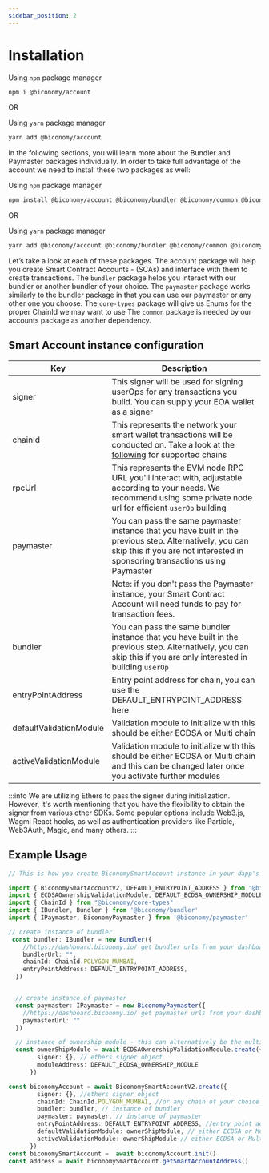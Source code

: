 ```yaml
---
sidebar_position: 2
---
```

# Installation
Using `npm` package manager

```bash
npm i @biconomy/account 
```
OR

Using `yarn` package manager

```bash
yarn add @biconomy/account
```

In the following sections, you will learn more about the Bundler and Paymaster packages individually. In order to take full advantage of the account we need to install these two packages as well:

Using `npm` package manager

```bash
npm install @biconomy/account @biconomy/bundler @biconomy/common @biconomy/core-types @biconomy/paymaster
```

OR

Using `yarn` package manager

```bash
yarn add @biconomy/account @biconomy/bundler @biconomy/common @biconomy/core-types @biconomy/paymaster
```

Let’s take a look at each of these packages.
The account package will help you create Smart Contract Accounts - (SCAs) and interface with them to create transactions.
The ```bundler``` package helps you interact with our bundler or another bundler of your choice.
The ```paymaster``` package works similarly to the bundler package in that you can use our paymaster or any other one you choose.
The ```core-types``` package will give us Enums for the proper ChainId we may want to use
The ```common``` package is needed by our accounts package as another dependency.

## Smart Account instance configuration

| Key           | Description |
| ------------- | ------------- |
| signer        | This signer will be used for signing userOps for any transactions you build. You can supply your EOA wallet as a signer|
| chainId       | This represents the network your smart wallet transactions will be conducted on. Take a look at the [following](../../supportedchains/supportedchains.md) for supported chains |
| rpcUrl        | This represents the EVM node RPC URL you'll interact with, adjustable according to your needs. We recommend using some private node url for efficient ```userOp``` building|
| paymaster     | You can pass the same paymaster instance that you have built in the previous step. Alternatively, you can skip this if you are not interested in sponsoring transactions using Paymaster |
|               | Note: if you don't pass the Paymaster instance, your Smart Contract Account will need funds to pay for transaction fees.|
| bundler       | You can pass the same bundler instance that you have built in the previous step. Alternatively, you can skip this if you are only interested in building ```userOp```|
| entryPointAddress    | Entry point address for chain, you can use the DEFAULT_ENTRYPOINT_ADDRESS here |
| defaultValidationModule    | Validation module to initialize with this should be either ECDSA or Multi chain |
| activeValidationModule   | Validation module to initialize with this should be either ECDSA or Multi chain and this can be changed later once you activate further modules |

:::info
We are utilizing Ethers to pass the signer during initialization. However, it's worth mentioning that you have the flexibility to obtain the signer from various other SDKs. Some popular options include Web3.js, Wagmi React hooks, as well as authentication providers like Particle, Web3Auth, Magic, and many others.
:::

## Example Usage

```typescript
// This is how you create BiconomySmartAccount instance in your dapp's

import { BiconomySmartAccountV2, DEFAULT_ENTRYPOINT_ADDRESS } from "@biconomy/account"
import { ECDSAOwnershipValidationModule, DEFAULT_ECDSA_OWNERSHIP_MODULE } from "@biconomy/modules";
import { ChainId } from "@biconomy/core-types"
import { IBundler, Bundler } from '@biconomy/bundler'
import { IPaymaster, BiconomyPaymaster } from '@biconomy/paymaster'

// create instance of bundler
 const bundler: IBundler = new Bundler({
    //https://dashboard.biconomy.io/ get bundler urls from your dashboard
    bundlerUrl: "",    
    chainId: ChainId.POLYGON_MUMBAI,
    entryPointAddress: DEFAULT_ENTRYPOINT_ADDRESS,
  })


  // create instance of paymaster
  const paymaster: IPaymaster = new BiconomyPaymaster({
    //https://dashboard.biconomy.io/ get paymaster urls from your dashboard
    paymasterUrl: ""
  })

  // instance of ownership module - this can alternatively be the multi chain module
  const ownerShipModule = await ECDSAOwnershipValidationModule.create({
        signer: {}, // ethers signer object
        moduleAddress: DEFAULT_ECDSA_OWNERSHIP_MODULE
      })

const biconomyAccount = await BiconomySmartAccountV2.create({
        signer: {}, //ethers signer object
        chainId: ChainId.POLYGON_MUMBAI, //or any chain of your choice
        bundler: bundler, // instance of bundler
        paymaster: paymaster, // instance of paymaster
        entryPointAddress: DEFAULT_ENTRYPOINT_ADDRESS, //entry point address for chain
        defaultValidationModule: ownerShipModule, // either ECDSA or Multi chain to start
        activeValidationModule: ownerShipModule // either ECDSA or Multi chain to start
      })
const biconomySmartAccount =  await biconomyAccount.init()
const address = await biconomySmartAccount.getSmartAccountAddress()

```

